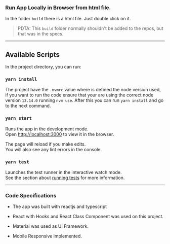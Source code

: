 ### Run App Locally in Browser from html file.

In the folder `build` there is a html file. Just double click on it.

>PDTA: This `build` folder normally shouldn't be added to the repos, but that was in the specs.
___

## Available Scripts

In the project directory, you can run:

### `yarn install`

The project have the `.nvmrc` value where is defined the node version used, if you want to run the code ensure that your are using the correct node version `13.14.0` running `nvm use`. After this you can run `yarn install` and go to the next command.

### `yarn start`

Runs the app in the development mode.<br />
Open [http://localhost:3000](http://localhost:3000) to view it in the browser.

The page will reload if you make edits.<br />
You will also see any lint errors in the console.

### `yarn test`

Launches the test runner in the interactive watch mode.<br />
See the section about [running tests](https://facebook.github.io/create-react-app/docs/running-tests) for more information.

____

### Code Specifications

- The app was built with reactjs and typescript

- React with Hooks and React Class Component was used on this project.

- Material was used as UI Framework. 

- Mobile Responsive implemented.